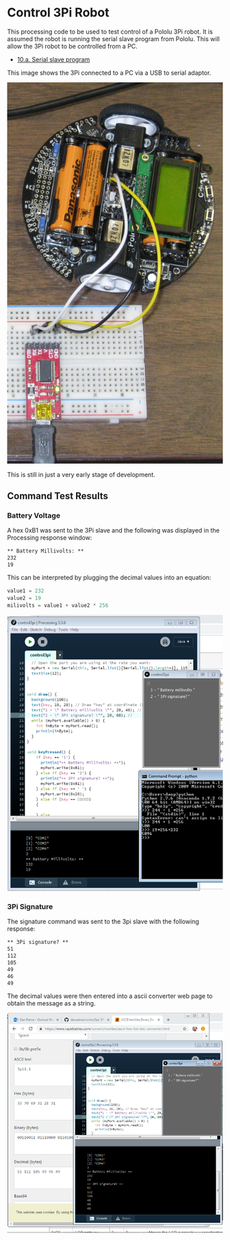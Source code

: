 # Control 3Pi Robot

This processing code to be used to test control of a Pololu 3Pi robot.
It is assumed the robot is running the serial slave program from Pololu.
This will allow the 3Pi robot to be controlled from a PC.

* [10.a. Serial slave program](https://www.pololu.com/docs/0J21/all#10.a)

This image shows the 3Pi connected to a PC via a USB to serial adaptor.

![](image/pc-control.png)

This is still in just a very early stage of development.

## Command Test Results

### Battery Voltage

A hex 0xB1 was sent to the 3Pi slave and the following was displayed in the Processing 
response window:

~~~~
** Battery Millivolts: **
232
19
~~~~

This can be interpreted by plugging the decimal values into an equation:

~~~~python
value1 = 232
value2 = 19
milivolts = value1 + value2 * 256
~~~~

![](image/battery-volt.png)

### 3Pi Signature

The signature command was sent to the 3pi slave with the following response:

~~~~
** 3Pi signature? **
51
112
105
49
46
49
~~~~

The decimal values were then entered into a ascii converter web page to obtain the message as a string.

![](image/3pi-signature.png)
